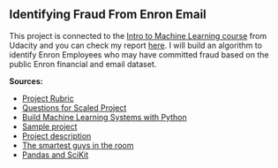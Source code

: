Identifying Fraud From Enron Email
--------------------------


This project is  connected to the <a href="https://udacity.com/course/ud120-nd">Intro to Machine Learning course</a> from Udacity and you can check my report <a href="http://nbviewer.ipython.org/github/ucaiado/IdentifyingFraud/blob/master/report.ipynb" target="_blank">here</a>. I will build an algorithm to identify Enron Employees who may have committed fraud based on the public Enron financial and email dataset.


<b>Sources:</b>

- [Project Rubric](https://docs.google.com/document/d/17-JwNQH1aRxtqMkJ6zpCL_68kh5F6uSbDXcJS26vZWY/pub)
- [Questions for Scaled Project](https://docs.google.com/document/d/1NDgi1PrNJP7WTbfSUuRUnz8yzs5nGVTSzpO7oeNTEWA/edit)
- [Build Machine Learning Systems with Python](http://www.amazon.com/Building-Machine-Learning-Systems-Python-ebook/dp/B00E7NC9D2)
- [Sample project](https://docs.google.com/document/d/1wCkOFWtGqOV7ira09NoZA7Otuf8SoUG2GuJUWmFbaQk/pub)
- [Project description](https://docs.google.com/document/d/10GYepNkDj-Kc_Sf6to3WX_q_SdymPOBJf3H-pq7a62g/pub)
- [The smartest guys in the room](https://www.youtube.com/watch?v=pRWXW87YrlM)
- [Pandas and SciKit](http://www.markhneedham.com/blog/2013/11/09/python-making-scikit-learn-and-pandas-play-nice/)